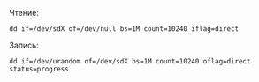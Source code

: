 Чтение:
```
dd if=/dev/sdX of=/dev/null bs=1M count=10240 iflag=direct  
```
Запись:
```
dd if=/dev/urandom of=/dev/sdX bs=1M count=10240 oflag=direct status=progress 
```
